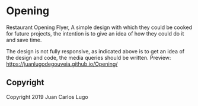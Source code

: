 # Opening

Restaurant Opening Flyer, A simple design with which they could be cooked for future projects, the intention is to give an idea of how they could do it and save time.

The design is not fully responsive, as indicated above is to get an idea of the design and code, the media queries should be written.
Preview: https://juanlugodegouveia.github.io/Opening/

## Copyright

Copyright 2019 Juan Carlos Lugo
